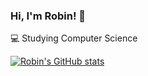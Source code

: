 ### Hi, I'm Robin! 👋

💻 Studying Computer Science<br/>

[![Robin's GitHub stats](https://github-readme-stats.vercel.app/api?username=Hanamizuiro)](https://github.com/anuraghazra/github-readme-stats)
